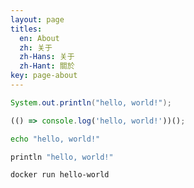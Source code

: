```yaml
---
layout: page
titles:
  en: About
  zh: 关于
  zh-Hans: 关于
  zh-Hant: 關於
key: page-about
---
```


```java
System.out.println("hello, world!");
```
```js
(() => console.log('hello, world!'))();
```
```bash
echo "hello, world!"
```
```python
println "hello, world!"
```
```bash
docker run hello-world
```